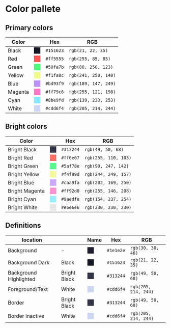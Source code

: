 # Color pallete

## Primary colors

| Color  | | Hex       | RGB             |
|--------|-|-----------|-----------------|
| Black  | <svg width="20" height="20" fill="#151623"><rect width="20" height="20" /></svg> | `#151623` | `rgb(21, 22, 35)`    |
| Red    | <svg width="20" height="20" fill="#ff5555"><rect width="20" height="20" /></svg>| `#ff5555` | `rgb(255, 85, 85)`   |
| Green  | <svg width="20" height="20" fill="#50fa7b"><rect width="20" height="20" /></svg>| `#50fa7b` | `rgb(80, 250, 123)`  |
| Yellow | <svg width="20" height="20" fill="#f1fa8c"><rect width="20" height="20" /></svg>| `#f1fa8c` | `rgb(241, 250, 140)` |
| Blue   | <svg width="20" height="20" fill="#bd93f9"><rect width="20" height="20" /></svg>| `#bd93f9` | `rgb(189, 147, 249)` |
| Magenta| <svg width="20" height="20" fill="#ff79c6"><rect width="20" height="20" /></svg>| `#ff79c6` | `rgb(255, 121, 198)` |
| Cyan   | <svg width="20" height="20" fill="#8be9fd"><rect width="20" height="20" /></svg>| `#8be9fd` | `rgb(139, 233, 253)` |
| White  | <svg width="20" height="20" fill="#cdd6f4"><rect width="20" height="20" /></svg>| `#cdd6f4` | `rgb(205, 214, 244)` |

## Bright colors

| Color  | | Hex       | RGB             |
|--------|-|-----------|-----------------|
| Bright Black  | <svg width="20" height="20" fill="#313244"><rect width="20" height="20" /></svg> | `#313244` | `rgb(49, 50, 68)`    |
| Bright Red    | <svg width="20" height="20" fill="#ff6e67"><rect width="20" height="20" /></svg>| `#ff6e67` | `rgb(255, 110, 103)`   |
| Bright Green  | <svg width="20" height="20" fill="#5af78e"><rect width="20" height="20" /></svg>| `#5af78e` | `rgb(90, 247, 142)`  |
| Bright Yellow | <svg width="20" height="20" fill="#f4f99d"><rect width="20" height="20" /></svg>| `#f4f99d` | `rgb(244, 249, 157)` |
| Bright Blue   | <svg width="20" height="20" fill="#caa9fa"><rect width="20" height="20" /></svg>| `#caa9fa` | `rgb(202, 169, 250)` |
| Bright Magenta| <svg width="20" height="20" fill="#ff92d0"><rect width="20" height="20" /></svg>| `#ff92d0` | `rgb(255, 146, 208)` |
| Bright Cyan   | <svg width="20" height="20" fill="#9aedfe"><rect width="20" height="20" /></svg>| `#9aedfe` | `rgb(154, 237, 254)` |
| Bright White  | <svg width="20" height="20" fill="#e6e6e6"><rect width="20" height="20" /></svg>| `#e6e6e6` | `rgb(230, 230, 230)` |

## Definitions

| location  | | Name | Hex       | RGB             |
|-----------|-|------|-----------|-----------------|
| Background  | - | <svg width="20" height="20" fill="#1e1e2e"><rect width="20" height="20" /></svg> | `#1e1e2e` | `rgb(30, 30, 46)`    |
| Background Dark | Black | <svg width="20" height="20" fill="#151623"><rect width="20" height="20" /></svg> | `#151623` | `rgb(21, 22, 35)`    |
| Background Highlighted  | Bright Black | <svg width="20" height="20" fill="#313244"><rect width="20" height="20" /></svg> | `#313244` | `rgb(49, 50, 68)`    |
| Foreground/Text | White | <svg width="20" height="20" fill="#cdd6f4"><rect width="20" height="20" /></svg> | `#cdd6f4` | `rgb(205, 214, 244)`    |
| Border      | Bright Black | <svg width="20" height="20" fill="#313244"><rect width="20" height="20" /></svg> | `#313244` | `rgb(49, 50, 68)`    |
| Border Inactive | White | <svg width="20" height="20" fill="#cdd6f4"><rect width="20" height="20" /></svg> | `#cdd6f4` | `rgb(205, 214, 244)`    |
